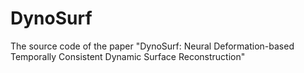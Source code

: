 # DynoSurf
The source code of the paper "DynoSurf: Neural Deformation-based Temporally Consistent Dynamic Surface Reconstruction"
